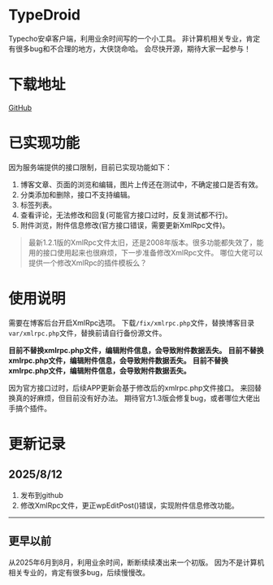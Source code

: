 # TypeDroid
Typecho安卓客户端，利用业余时间写的一个小工具。
非计算机相关专业，肯定有很多bug和不合理的地方，大侠饶命哈。
会尽快开源，期待大家一起参与！

# 下载地址
[GitHub](https://github.com/ixuechun/TypeDroid)

# 已实现功能
因为服务端提供的接口限制，目前已实现功能如下：
1. 博客文章、页面的浏览和编辑，图片上传还在测试中，不确定接口是否有效。
2. 分类添加和删除，接口不支持编辑。
3. 标签列表。
4. 查看评论，无法修改和回复(可能官方接口过时，反复测试都不行)。
5. 附件浏览，附件信息修改(官方接口错误，需要更新XmlRpc文件)。

> 最新1.2.1版的XmlRpc文件太旧，还是2008年版本。很多功能都失效了，能用的接口使用起来也很麻烦，下一步准备修改XmlRpc文件。
> 哪位大佬可以提供一个修改XmlRpc的插件模板么？

# 使用说明

需要在博客后台开启XmlRpc选项。
下载`/fix/xmlrpc.php`文件，替换博客目录`var/xmlrpc.php`文件，替换前请自行备份源文件。

**目前不替换xmlrpc.php文件，编辑附件信息，会导致附件数据丢失。**
**目前不替换xmlrpc.php文件，编辑附件信息，会导致附件数据丢失。**
**目前不替换xmlrpc.php文件，编辑附件信息，会导致附件数据丢失。**

因为官方接口过时，后续APP更新会基于修改后的xmlrpc.php文件接口。
来回替换真的好麻烦，但目前没有好办法。
期待官方1.3版会修复bug，或者哪位大佬出手搞个插件。


# 更新记录

## 2025/8/12
1. 发布到github
2. 修改XmlRpc文件，更正wpEditPost()错误，实现附件信息修改功能。


--------

## 更早以前
从2025年6月到8月，利用业余时间，断断续续凑出来一个初版。
因为不是计算机相关专业的，肯定有很多bug，后续慢慢改。
